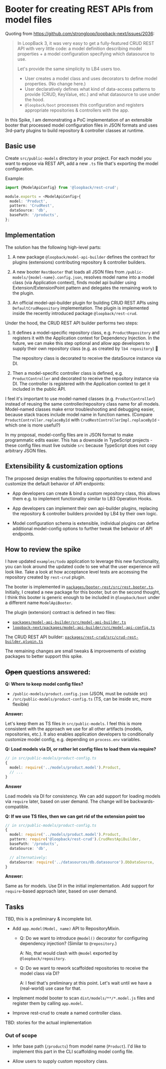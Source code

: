 # Booter for creating REST APIs from model files

Quoting from https://github.com/strongloop/loopback-next/issues/2036:

> In LoopBack 3, it was very easy to get a fully-featured CRUD REST API with
> very little code: a model definition describing model properties + a model
> configuration specifying which datasource to use.
>
> Let's provide the same simplicity to LB4 users too.
>
> - User creates a model class and uses decorators to define model properties.
>   (No change here.)
> - User declaratively defines what kind of data-access patterns to provide
>   (CRUD, KeyValue, etc.) and what datasource to use under the hood.
> - `@loopback/boot` processes this configuration and registers appropriate
>   repositories & controllers with the app.

In this Spike, I am demonstrating a PoC implementation of an extensible booter
that processed model configuration files in JSON formats and uses 3rd-party
plugins to build repository & controller classes at runtime.

## Basic use

Create `src/public-models` directory in your project. For each model you want to
expose via REST API, add a new `.ts` file that's exporting the model
configuration.

Example:

```ts
import {ModelApiConfig} from '@loopback/rest-crud';

module.exports = <ModelApiConfig>{
  model: 'Product',
  pattern: 'CrudRest',
  dataSource: 'db',
  basePath: '/products',
};
```

## Implementation

The solution has the following high-level parts:

1. A new package `@loopback/model-api-builder` defines the contract for plugins
   (extensions) contributing repository & controller builders.

2. A new booter `RestBooter` that loads all JSON files from
   `/public-models/{model-name}.config.json`, resolves model name into a model
   class (via Application context), finds model api builder using
   Extension/ExtensionPoint pattern and delegates the remaining work to the
   plugin.

3. An official model-api-builder plugin for building CRUD REST APIs using
   `DefaultCrudRepository` implementation. The plugin is implemented inside the
   recently introduced package `@loopback/rest-crud`.

Under the hood, the CRUD REST API builder performs two steps:

1. It defines a model-specific repository class, e.g. `ProductRepository` and
   registers it with the Application context for Dependency Injection. In the
   future, we can make this step optional and allow app developers to supply
   their own repository class (e.g. as created by `lb4 repository`) 💪

   The repository class is decorated to receive the dataSource instance via DI.

2. Then a model-specific controller class is defined, e.g. `ProductController`
   and decorated to receive the repository instance via DI. The controller is
   registered with the Application context to get it included in the public API.

I feel it's important to use model-named classes (e.g. `ProductController`)
instead of reusing the same controller/repository class name for all models.
Model-named classes make error troubleshooting and debugging easier, because
stack traces include model name in function names. (Compare
`ProductController.replaceById` with `CrudRestControllerImpl.replaceById` -
which one is more useful?)

In my proposal, model-config files are in JSON format to make programmatic edits
easier. This has a downside in TypeScript projects - these config files must
live outside `src` because TypeScript does not copy arbitrary JSON files.

## Extensibility & customization options

The proposed design enables the following opportunities to extend and customize
the default behavior of API endpoints:

- App developers can create & bind a custom repository class, this allows them
  e.g. to implement functionality similar to LB3 Operation Hooks.

- App developers can implement their own api-builder plugins, replacing the
  repository & controller builders provided by LB4 by their own logic.

- Model configuration schema is extensible, individual plugins can define
  additional model-config options to further tweak the behavior of API
  endpoints.

## How to review the spike

I have updated `examples/todo` application to leverage this new functionality,
you can look around the updated code to see what the user experience will look
like. Take a look at how acceptance level tests are accessing the repository
created by `rest-crud` plugin.

The booter is implemented in
[`packages/booter-rest/src/rest.booter.ts`](https://github.com/strongloop/loopback-next/blob/spike/crud-rest-booter/packages/booter-rest/src/rest.booter.ts).
Initially, I created a new package for this booter, but on the second thought, I
think this booter is generic enough to be included in `@loopback/boot` under a
different name `ModelApiBooter`.

The plugin (extension) contract is defined in two files:

- [`packages/model-api-builder/src/model-api-builder.ts`](https://github.com/strongloop/loopback-next/blob/spike/crud-rest-booter/packages/model-api-builder/src/model-api-builder.ts)
- [`loopback-next/packages/model-api-builder/src/model-api-config.ts`](https://github.com/strongloop/loopback-next/blob/spike/crud-rest-booter/packages/model-api-builder/src/model-api-config.ts)

The CRUD REST API builder:
[`packages/rest-crud/src/crud-rest-builder.plugin.ts`](https://github.com/strongloop/loopback-next/blob/spike/crud-rest-booter/packages/rest-crud/src/crud-rest-builder.plugin.ts)

The remaining changes are small tweaks & improvements of existing packages to
better support this spike.

## ~~Open~~ questions answered:

**Q: Where to keep model config files?**

- `/public-models/product.config.json` (JSON, must be outside src)
- `/src/public-models/product-config.ts` (TS, can be inside src, more flexible)

**Answer:**

Let's keep them as TS files in `src/public-models`. I feel this is more
consistent with the approach we use for all other artifacts (models,
repositories, etc.). It also enables application developers to conditionally
customize model config, e.g. depending on `process.env` variables.

**Q: Load models via DI, or rather let config files to load them via require?**

```ts
// in src/public-models/product-config.ts
{
  model: require('../models/product.model').Product,
  // ...
}
```

**Answer**

Load models via DI for consistency. We can add support for loading models via
`require` later, based on user demand. The change will be backwards-compatible.

**Q: If we use TS files, then we can get rid of the extension point too**

```ts
// in src/public-models/product-config.ts
{
  model: require('../models/product.model').Product,
  pattern: require('@loopback/rest-crud').CrudRestApiBuilder,
  basePath: '/products',
  dataSource: 'db',

  // alternatively:
  dataSource: require('../datasources/db.datasource').DbDataSource,
}
```

**Answer:**

Same as for models. Use DI in the initial implementation. Add support for
`require`-based approach later, based on user demand.

## Tasks

TBD, this is a preliminary & incomplete list.

- Add `app.model(Model, name)` API to RepositoryMixin.

  - Q: Do we want to introduce `@model()` decorator for configuring dependency
    injection? (Similar to `@repository`.)

    A: No, that would clash with `@model` exported by `@loopback/repository`.

  - Q: Do we want to rework scaffolded repositories to receive the model class
    via DI?

    A: I feel that's preliminary at this point. Let's wait until we have a
    (real-world) use case for that.

- Implement model booter to scan `dist/models/**/*.model.js` files and register
  them by calling `app.model`.

- Improve rest-crud to create a named controller class.

TBD: stories for the actual implementation

### Out of scope

- Infer base path (`/products`) from model name (`Product`). I'd like to
  implement this part in the CLI scaffolding model config file.

- Allow users to supply custom repository class.
